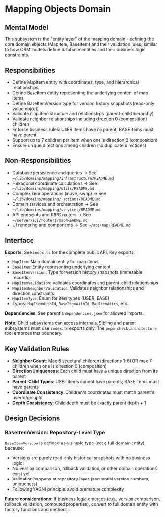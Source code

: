 # Mapping Objects Domain

## Mental Model
This subsystem is the "entity layer" of the mapping domain - defining the core domain objects (MapItem, BaseItem) and their validation rules, similar to how ORM models define database entities and their business logic constraints.

## Responsibilities
- Define MapItem entity with coordinates, type, and hierarchical relationships
- Define BaseItem entity representing the underlying content of map items
- Define BaseItemVersion type for version history snapshots (read-only value object)
- Validate map item structure and relationships (parent-child hierarchy)
- Validate neighbor relationships including direction 0 (composition) children
- Enforce business rules: USER items have no parent, BASE items must have parent
- Support up to 7 children per item when one is direction 0 (composition)
- Ensure unique directions among children (no duplicate directions)

## Non-Responsibilities
- Database persistence and queries → See `~/lib/domains/mapping/infrastructure/README.md`
- Hexagonal coordinate calculations → See `~/lib/domains/mapping/utils/README.md`
- Complex item operations (move, swap) → See `~/lib/domains/mapping/_actions/README.md`
- Domain services and orchestration → See `~/lib/domains/mapping/services/README.md`
- API endpoints and tRPC routers → See `~/server/api/routers/map/README.md`
- UI rendering and components → See `~/app/map/README.md`

## Interface
**Exports**: See `index.ts` for the complete public API. Key exports:
- `MapItem`: Main domain entity for map items
- `BaseItem`: Entity representing underlying content
- `BaseItemVersion`: Type for version history snapshots (immutable records)
- `MapItemValidation`: Validates coordinates and parent-child relationships
- `MapItemNeighborValidation`: Validates neighbor relationships and direction constraints
- `MapItemType`: Enum for item types (USER, BASE)
- Types: `MapItemWithId`, `BaseItemWithId`, `MapItemAttrs`, etc.

**Dependencies**: See parent's `dependencies.json` for allowed imports.

**Note**: Child subsystems can access internals. Sibling and parent subsystems must use `index.ts` exports only. The `pnpm check:architecture` tool enforces this boundary.

## Key Validation Rules
- **Neighbor Count**: Max 6 structural children (directions 1-6) OR max 7 children when one is direction 0 (composition)
- **Direction Uniqueness**: Each child must have a unique direction from its parent
- **Parent-Child Types**: USER items cannot have parents; BASE items must have parents
- **Coordinate Consistency**: Children's coordinates must match parent's userId/groupId
- **Depth Consistency**: Child depth must be exactly parent depth + 1

## Design Decisions

### BaseItemVersion: Repository-Level Type
`BaseItemVersion` is defined as a simple type (not a full domain entity) because:
- Versions are purely read-only historical snapshots with no business logic
- No version comparison, rollback validation, or other domain operations exist yet
- Validation happens at repository layer (sequential version numbers, uniqueness)
- Following YAGNI principle: avoid premature complexity

**Future considerations**: If business logic emerges (e.g., version comparison, rollback validation, computed properties), convert to full domain entity with factory functions and methods.
